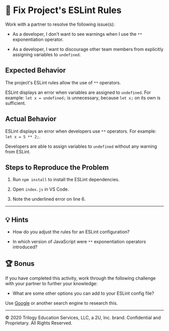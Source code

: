 # 🐛 Fix Project's ESLint Rules

Work with a partner to resolve the following issue(s):

* As a developer, I don't want to see warnings when I use the `**` exponentiation operator.

* As a developer, I want to discourage other team members from explicitly assigning variables to `undefined`.

## Expected Behavior

The project's ESLint rules allow the use of `**` operators. 

ESLint displays an error when variables are assigned to `undefined`. For example: `let x = undefined;` is unnecessary, because `let x;` on its own is sufficient.

## Actual Behavior

ESLint displays an error when developers use `**` operators. For example: `let x = 5 ** 2;`.

Developers are able to assign variables to `undefined` without any warning from ESLint.

## Steps to Reproduce the Problem

1. Run `npm install` to install the ESLint dependencies.

2. Open `index.js` in VS Code.

3. Note the underlined error on line 6.

---

## 💡 Hints

* How do you adjust the rules for an ESLint configuration?

* In which version of JavaScript were `**` exponentiation operators introduced?

## 🏆 Bonus

If you have completed this activity, work through the following challenge with your partner to further your knowledge:

* What are some other options you can add to your ESLint config file?

Use [Google](https://www.google.com) or another search engine to research this.

---
© 2020 Trilogy Education Services, LLC, a 2U, Inc. brand. Confidential and Proprietary. All Rights Reserved.
